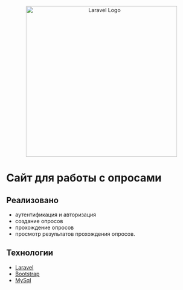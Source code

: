 <p align="center"><a href="https://laravel.com" target="_blank"><img src="https://raw.githubusercontent.com/laravel/art/master/logo-lockup/5%20SVG/2%20CMYK/1%20Full%20Color/laravel-logolockup-cmyk-red.svg" width="400" alt="Laravel Logo"></a></p>

# Сайт для работы с опросами

## Реализовано

- аутентификация и авторизация
- создание опросов
- прохождение опросов
- просмотр результатов прохождения опросов.

## Технологии

- [Laravel](https://laravel.com/)
- [Bootstrap](https://getbootstrap.com/)
- [MySql](https://www.mysql.com/)
